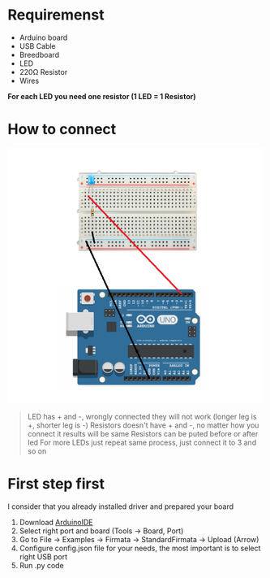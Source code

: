 # Requiremenst
  - Arduino board
  - USB Cable
  - Breedboard
  - LED 
  - 220Ω Resistor
  - Wires
  
**For each LED you need one resistor (1 LED = 1 Resistor)**

# How to connect
![Scheme_1_Led_Connect.png](./img/Scheme_1_Led_Connect.png)
>LED has + and -, wrongly connected they will not work (longer leg is +, shorter leg is -)
>Resistors doesn't have + and -, no matter how you connect it results will be same
>Resistors can be puted before or after led
>For more LEDs just repeat same process, just connect it to 3 and so on

# First step first
I consider that you already installed driver and prepared your board
1. Download [ArduinoIDE](https://www.arduino.cc/en/software) 
2. Select right port and board (Tools -> Board, Port)
3. Go to File -> Examples -> Firmata -> StandardFirmata -> Upload (Arrow)
4. Configure config.json file for your needs, the most important is to select right USB port
5. Run .py code

